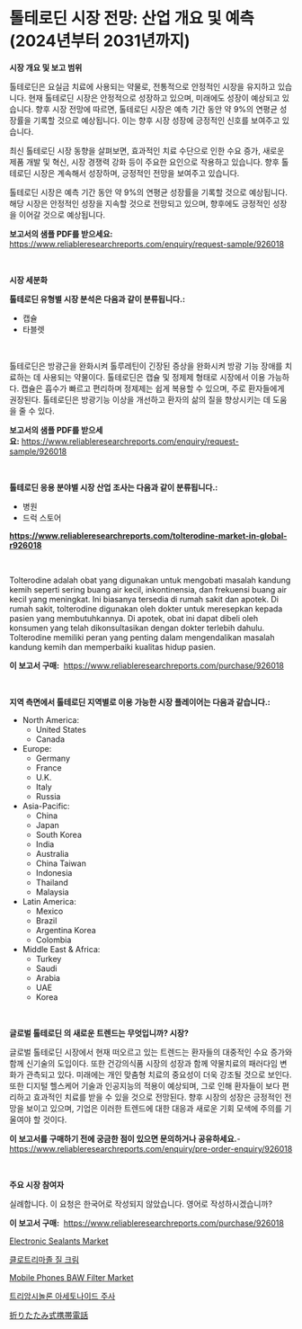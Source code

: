 <p><h1>톨테로딘 시장 전망: 산업 개요 및 예측 (2024년부터 2031년까지)</h1></p><p><strong>시장 개요 및 보고 범위</strong></p>
<p><p>톨테로딘은 요실금 치료에 사용되는 약물로, 전통적으로 안정적인 시장을 유지하고 있습니다. 현재 톨테로딘 시장은 안정적으로 성장하고 있으며, 미래에도 성장이 예상되고 있습니다. 향후 시장 전망에 따르면, 톨테로딘 시장은 예측 기간 동안 약 9%의 연평균 성장률을 기록할 것으로 예상됩니다. 이는 향후 시장 성장에 긍정적인 신호를 보여주고 있습니다.</p><p>최신 톨테로딘 시장 동향을 살펴보면, 효과적인 치료 수단으로 인한 수요 증가, 새로운 제품 개발 및 혁신, 시장 경쟁력 강화 등이 주요한 요인으로 작용하고 있습니다. 향후 톨테로딘 시장은 계속해서 성장하며, 긍정적인 전망을 보여주고 있습니다.</p><p>톨테로딘 시장은 예측 기간 동안 약 9%의 연평균 성장률을 기록할 것으로 예상됩니다. 해당 시장은 안정적인 성장을 지속할 것으로 전망되고 있으며, 향후에도 긍정적인 성장을 이어갈 것으로 예상됩니다.</p></p>
<p><strong>보고서의 샘플 PDF를 받으세요:</strong> <a href="https://www.reliableresearchreports.com/enquiry/request-sample/926018">https://www.reliableresearchreports.com/enquiry/request-sample/926018</a></p>
<p>&nbsp;</p>
<p><strong>시장 세분화</strong></p>
<p><strong>톨테로딘 유형별 시장 분석은 다음과 같이 분류됩니다.:</strong></p>
<p><ul><li>캡슐</li><li>타블렛</li></ul></p>
<p>&nbsp;</p>
<p><p>톨테로딘은 방광근을 완화시켜 톨루레틴이 긴장된 증상을 완화시켜 방광 기능 장애를 치료하는 데 사용되는 약물이다. 톨테로딘은 캡슐 및 정제제 형태로 시장에서 이용 가능하다. 캡슐은 흡수가 빠르고 편리하며 정제제는 쉽게 복용할 수 있으며, 주로 환자들에게 권장된다. 톨테로딘은 방광기능 이상을 개선하고 환자의 삶의 질을 향상시키는 데 도움을 줄 수 있다.</p></p>
<p><strong>보고서의 샘플 PDF를 받으세요:</strong>&nbsp;<a href="https://www.reliableresearchreports.com/enquiry/request-sample/926018">https://www.reliableresearchreports.com/enquiry/request-sample/926018</a></p>
<p>&nbsp;</p>
<p><strong> 톨테로딘 응용 분야별 시장 산업 조사는 다음과 같이 분류됩니다.:</strong></p>
<p><ul><li>병원</li><li>드럭 스토어</li></ul></p>
<p><strong><a href="https://www.reliableresearchreports.com/tolterodine-market-in-global-r926018">https://www.reliableresearchreports.com/tolterodine-market-in-global-r926018</a></strong></p>
<p>&nbsp;</p>
<p><p>Tolterodine adalah obat yang digunakan untuk mengobati masalah kandung kemih seperti sering buang air kecil, inkontinensia, dan frekuensi buang air kecil yang meningkat. Ini biasanya tersedia di rumah sakit dan apotek. Di rumah sakit, tolterodine digunakan oleh dokter untuk meresepkan kepada pasien yang membutuhkannya. Di apotek, obat ini dapat dibeli oleh konsumen yang telah dikonsultasikan dengan dokter terlebih dahulu. Tolterodine memiliki peran yang penting dalam mengendalikan masalah kandung kemih dan memperbaiki kualitas hidup pasien.</p></p>
<p><strong>이 보고서 구매:</strong>&nbsp; <a href="https://www.reliableresearchreports.com/purchase/926018">https://www.reliableresearchreports.com/purchase/926018</a></p>
<p>&nbsp;</p>
<p><strong>지역 측면에서 톨테로딘 지역별로 이용 가능한 시장 플레이어는 다음과 같습니다.:</strong></p>
<p><ul>
    <li>
        North America:
        <ul>
            <li>United States</li>
            <li>Canada</li>
        </ul>
    </li>
    <li>
        Europe:
        <ul>
            <li>Germany</li>
            <li>France</li>
            <li>U.K.</li>
            <li>Italy</li>
            <li>Russia</li>
        </ul>
    </li>
    <li>
        Asia-Pacific:
        <ul>
            <li>China</li>
            <li>Japan</li>
            <li>South Korea</li>
            <li>India</li>
            <li>Australia</li>
            <li>China Taiwan</li>
            <li>Indonesia</li>
            <li>Thailand</li>
            <li>Malaysia</li>
        </ul>
    </li>
    <li>
        Latin America:
        <ul>
            <li>Mexico</li>
            <li>Brazil</li>
            <li>Argentina Korea</li>
            <li>Colombia</li>
        </ul>
    </li>
    <li>
        Middle East & Africa:
        <ul>
            <li>Turkey</li>
            <li>Saudi</li>
            <li>Arabia</li>
            <li>UAE</li>
            <li>Korea</li>
        </ul>
    </li>
    </ul></p>
<p>&nbsp;</p>
<p><strong>글로벌 톨테로딘 의 새로운 트렌드는 무엇입니까? 시장?</strong></p>
<p><p>글로벌 톨테로딘 시장에서 현재 떠오르고 있는 트렌드는 환자들의 대중적인 수요 증가와 함께 신기술의 도입이다. 또한 건강의식품 시장의 성장과 함께 약물치료의 패러다임 변화가 관측되고 있다. 미래에는 개인 맞춤형 치료의 중요성이 더욱 강조될 것으로 보인다. 또한 디지털 헬스케어 기술과 인공지능의 적용이 예상되며, 그로 인해 환자들이 보다 편리하고 효과적인 치료를 받을 수 있을 것으로 전망된다. 향후 시장의 성장은 긍정적인 전망을 보이고 있으며, 기업은 이러한 트렌드에 대한 대응과 새로운 기회 모색에 주의를 기울여야 할 것이다.</p></p>
<p><strong>이 보고서를 구매하기 전에 궁금한 점이 있으면 문의하거나 공유하세요.</strong>- <a href="https://www.reliableresearchreports.com/enquiry/pre-order-enquiry/926018">https://www.reliableresearchreports.com/enquiry/pre-order-enquiry/926018</a></p>
<p>&nbsp;</p>
<p><strong>주요 시장 참여자</strong></p>
<p><p>실례합니다. 이 요청은 한국어로 작성되지 않았습니다. 영어로 작성하시겠습니까?</p></p>
<p><strong>이 보고서 구매:</strong>&nbsp;&nbsp;<a href="https://www.reliableresearchreports.com/purchase/926018">https://www.reliableresearchreports.com/purchase/926018</a></p>
<p><p><a href="https://issuu.com/reportprime-2/docs/electronic-sealants-market-size-2030.pptx">Electronic Sealants Market</a></p><p><a href="https://github.com/TobyKub4685/Market-Research-Report-List-1/blob/main/831128223062.md">클로트리마졸 질 크림</a></p><p><a href="https://chivalrous-flock-a86.notion.site/Mobile-Phones-BAW-Filter-Market-The-Key-To-Successful-Business-Strategy-Forecast-Till-2031-34f544f1b1ad4ffeac3020949bbe036d">Mobile Phones BAW Filter Market</a></p><p><a href="https://github.com/mpodehpw07370073/Market-Research-Report-List-1/blob/main/279619123061.md">트리암시놀론 아세토나이드 주사</a></p><p><a href="https://github.com/nxboeu02965442/Market-Research-Report-List-1/blob/main/483513725277.md">折りたたみ式携帯電話</a></p></p>